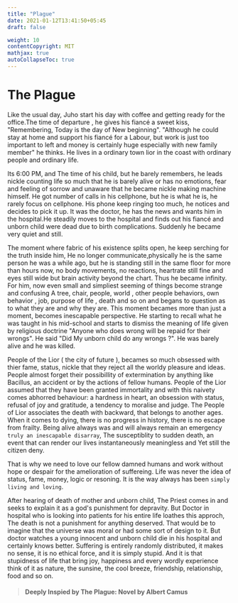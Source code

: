 ```yaml
---
title: "Plague"
date: 2021-01-12T13:41:50+05:45
draft: false

weight: 10
contentCopyright: MIT
mathjax: true
autoCollapseToc: true
---
```


# The Plague


Like the usual day, Juho start his day with coffee and getting ready for the office.The time of departure , he gives his fiancé a sweet kiss, "Remembering, Today is the day of New beginning". "Although he could stay at home and support his fiancé for a Labour, but work is just too important to left and money is certainly huge especially with new family member" he thinks. He lives in a ordinary town lior in the coast with ordinary people and ordinary life.

Its 6:00 PM, and The time of his child, but he barely remembers, he leads nickle counting life so much that he is barely alive or has no emotions, fear and feeling of sorrow and unaware that he became nickle making machine himself. He got number of calls in his cellphone, but he is what he is, he rarely focus on cellphone. His phone keep ringing too much, he notices and decides to pick it up. It was the doctor, he has the news and wants him in the hospital.He steadily moves to the hospital  and finds out his fiancé and unborn child were dead due to birth complications. Suddenly he became very quiet and still.

The moment where fabric of his existence splits open, he keep serching for the truth inside him, He no longer communicate,physically he is the same person he was a while ago, but he is standing still in the same floor for more than hours now, no body movements, no reactions, heartrate still fine and eyes still wide but brain activity beyond the chart. Thus he became infinity. For him, now even small and simpliest seeming  of things become strange and confusing A tree, chair, people, world , other people behaviors, own behavior , job, purpose of life , death and so on and begans to question as to what they are and why they are. This moment becames more than just a moment, becomes inescapable perspective. He starting to recall what he was taught in his mid-school and starts to dismiss the meaning of life given by religious doctrine "Anyone who does wrong will be repaid for their wrongs". He said "Did  My unborn child do any wrongs ?". He was barely alive and he was killed.


People of the Lior ( the city of future ), becames so much obsessed with thier fame, status, nickle that they reject all the worldy pleasure and ideas. People almost forget their possibillity  of extermination by anything like  Bacillus, an accident or by the actions of fellow humans. People of the Lior assumed that they have been granted immortality and with this naivety comes abhorred behaviour: a hardness in heart, an obsession with status, refusal of joy and gratitude, a tendency to moralise and judge. The People of Lior associates the death with backward, that belongs to another ages. When it comes to dying, there is no progress in history, there is no escape from frailty. Being alive always was and will always remain an emergency `truly an inescapable disarray`, The susceptiblity to sudden death, an event that can render our lives instantaneously meaningless and Yet still the citizen deny.

That is why we need to love our fellow damned humans and work without hope or despair for the amelioration of suffereing. Life was never the idea of status, fame, money, logic or resoning. It is the way always has been `simply living and loving`.

After hearing of death of mother and unborn child, The Priest comes in and seeks to explain it as a god's punishment for depravity. But Doctor in hospital who is looking into patients for his entire life loathes this approch, The death is not a punishment for anything deserved. That would be to imagine that the universe was moral or had some sort of design to it. But doctor watches a young innocent and unborn child die in his hospital and certainly knows better. Suffering is entirely randomly distributed, it makes no sense, it is no ethical force, and it is simply stupid. And it is that stupidness of life that bring joy, happiness and every wordly experience think of it as nature, the sunsine, the cool breeze, friendship, relationship, food and so on.


> #### Deeply Inspied by The Plague: Novel by Albert Camus